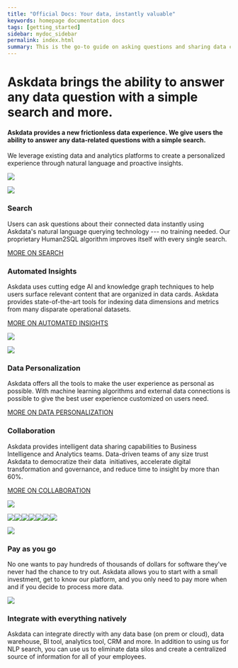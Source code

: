 ```yaml
---
title: "Official Docs: Your data, instantly valuable"
keywords: homepage documentation docs
tags: [getting_started]
sidebar: mydoc_sidebar
permalink: index.html
summary: This is the go-to guide on asking questions and sharing data cards using Askdata. You’ll learn in depth about how questions are expressed, how to chart data cards, as well as how to share data cards and create feeds.
---
```


Askdata brings the ability to answer any data question with a simple search and more.
=====================================================================================

#### Askdata provides a new frictionless data experience. We give users the ability to answer any data-related questions with a simple search.

We leverage existing data and analytics platforms to create a personalized experience through natural language and proactive insights.

![](https://uploads-ssl.webflow.com/5dff758010bfa7f94c98e37e/5dffa92010bfa714a29a291e_Loop%20Hero1.gif)

![](https://uploads-ssl.webflow.com/5dff758010bfa7f94c98e37e/5ee0ec3209389e174ac2abcb_Data%20Search%20Web.png)

### Search

Users can ask questions about their connected data instantly using Askdata's natural language querying technology --- no training needed. Our proprietary Human2SQL algorithm improves itself with every single search.

[MORE ON SEARCH](/product/search-insights)

### Automated Insights

Askdata uses cutting edge AI and knowledge graph techniques to help users surface relevant content that are organized in data cards. Askdata provides state-of-the-art tools for indexing data dimensions and metrics from many disparate operational datasets.

[MORE ON AUTOMATED INSIGHTS](/product/push-insights)

![](https://uploads-ssl.webflow.com/5dff758010bfa7f94c98e37e/5ee0ec323d9497a2f0057e37_Insight%20Automation%20Web.png)

![](https://uploads-ssl.webflow.com/5dff758010bfa7f94c98e37e/5ee0ec32286c42afa6e66237_Data%20Personalization.png)

### Data Personalization

Askdata offers all the tools to make the user experience as personal as possible. With machine learning algorithms and external data connections is possible to give the best user experience customized on users need.

[MORE ON DATA PERSONALIZATION](https://www.askdata.com/product/data-personalization)

### Collaboration

Askdata provides intelligent data sharing capabilities to Business Intelligence and Analytics teams. Data-driven teams of any size trust Askdata to democratize their data  initiatives, accelerate digital transformation and governance, and reduce time to insight by more than 60%.

[MORE ON COLLABORATION](/product/share-insights)

![](https://uploads-ssl.webflow.com/5dff758010bfa7f94c98e37e/5ee0ec312114455a50bbb559_Share%20Web.png)

![](https://uploads-ssl.webflow.com/5dff758010bfa7f94c98e37e/5ecfb1b4fd9cb25046200466_YComb%402x.png)![](https://uploads-ssl.webflow.com/5dff758010bfa7f94c98e37e/5ecfb1b40e918e8569a096dd_PnP%402x.png)![](https://uploads-ssl.webflow.com/5dff758010bfa7f94c98e37e/5ecfb1b40e918e74f8a096dc_KPMG%402x.png)![](https://uploads-ssl.webflow.com/5dff758010bfa7f94c98e37e/5ecf8b30fd9cb2dab61f1f6c_TIM%402x.png)![](https://uploads-ssl.webflow.com/5dff758010bfa7f94c98e37e/5ecf8b308d34e71be3e6b487_Olivetti%402x.png)![](https://uploads-ssl.webflow.com/5dff758010bfa7f94c98e37e/5ecfb1b425d6027630fa2c38_Merck%402x.png)![](https://uploads-ssl.webflow.com/5dff758010bfa7f94c98e37e/5ecfb1b480f7a07627859ad5_BNP%402x.png)

![](https://uploads-ssl.webflow.com/5dff758010bfa7f94c98e37e/5ed91b72168c5f4be05befdb_Plain%20credit%20card-pana.svg)

### Pay as you go

No one wants to pay hundreds of thousands of dollars for software they've never had the chance to try out. Askdata allows you to start with a small investment, get to know our platform, and you only need to pay more when and if you decide to process more data.

![](https://uploads-ssl.webflow.com/5dff758010bfa7f94c98e37e/5ed91c60dc47da28864a0383_Interaction%20Design-pana.svg)

### Integrate with everything natively

Askdata can integrate directly with any data base (on prem or cloud), data warehouse, BI tool, analytics tool, CRM and more. In addition to using us for NLP search, you can use us to eliminate data silos and create a centralized source of information for all of your employees.